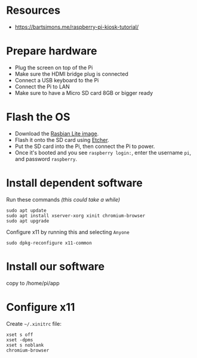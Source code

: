 
# Resources

- https://bartsimons.me/raspberry-pi-kiosk-tutorial/

# Prepare hardware

- Plug the screen on top of the Pi
- Make sure the HDMI bridge plug is connected
- Connect a USB keyboard to the Pi
- Connect the Pi to LAN
- Make sure to have a Micro SD card 8GB or bigger ready

# Flash the OS

- Download the [Rasbian Lite image](https://www.raspberrypi.org/downloads/raspbian/).
- Flash it onto the SD card using [Etcher](https://www.balena.io/etcher/).
- Put the SD card into the Pi, then connect the Pi to power.
- Once it's booted and you see `raspberry login:`, enter the username `pi`, and password `raspberry`.

# Install dependent software

Run these commands _(this could take a while)_

```
sudo apt update
sudo apt install xserver-xorg xinit chromium-browser
sudo apt upgrade
```

Configure x11 by running this and selecting `Anyone`

```
sudo dpkg-reconfigure x11-common
```

# Install our software

copy to /home/pi/app

# Configure x11

Create `~/.xinitrc` file:

```
xset s off
xset -dpms
xset s noblank
chromium-browser
